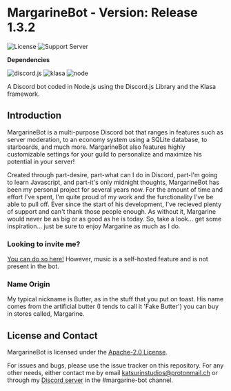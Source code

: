 # MargarineBot - Version: Release 1.3.2
![License](https://img.shields.io/github/license/Butterstroke/MargarineBot.svg?style=flat-square) ![Support Server](https://discordapp.com/api/guilds/303253034551476225/widget.png)

<b>Dependencies</b>

![discord.js](https://img.shields.io/badge/discord.js-v12.2.0-brightgreen.svg) ![klasa](https://img.shields.io/badge/Klasa-v0.22.0-brightgreen.svg) ![node](https://img.shields.io/badge/Node-v12.0.0+-brightgreen.svg)

A Discord bot coded in Node.js using the Discord.js Library and the Klasa framework.

## Introduction

MargarineBot is a multi-purpose Discord bot that ranges in features such as server moderation, to an economy system using a SQLite database, to starboards, and much more. MargarineBot also features highly customizable settings for your guild to personalize and maximize his potential in your server!

Created through part-desire, part-what can I do in Discord, part-I'm going to learn Javascript, and part-it's only midnight thoughts, MargarineBot has been my personal project for several years now. For the amount of time and effort I've spent, I'm quite proud of my work and the functionality I've be able to pull off. Ever since the start of his development, I've recieved plenty of support and can't thank those people enough. As without it, Margarine would never be as big or as good as he is today. So, take a look... get some inspiration... just be sure to enjoy Margarine as much as I do.

### Looking to invite me?
<a href="https://discordapp.com/oauth2/authorize?client_id=315132794172997633&permissions=60482&scope=bot"> You can do so here!</a> However, music is a self-hosted feature and is not present in the bot.

### Name Origin
My typical nickname is Butter, as in the stuff that you put on toast. His name comes from the artificial butter (I tends to call it 'Fake Butter') you can buy in stores called, Margarine.

## License and Contact<br>
MargarineBot is licensed under the [Apache-2.0 License](LICENSE). 

For issues and bugs, please use the issue tracker on this repository. For any other needs, either contact me by email <a href="mailto:katsurinstudios@protonmail.ch">katsurinstudios@protonmail.ch</a> or through my [Discord server](https://discord.gg/TJJ6KGd) in the #margarine-bot channel.
